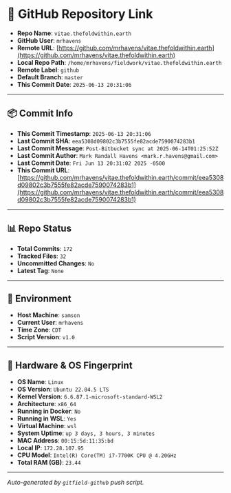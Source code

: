 # 🔗 GitHub Repository Link

- **Repo Name**: `vitae.thefoldwithin.earth`
- **GitHub User**: `mrhavens`
- **Remote URL**: [https://github.com/mrhavens/vitae.thefoldwithin.earth](https://github.com/mrhavens/vitae.thefoldwithin.earth)
- **Local Repo Path**: `/home/mrhavens/fieldwork/vitae.thefoldwithin.earth`
- **Remote Label**: `github`
- **Default Branch**: `master`
- **This Commit Date**: `2025-06-13 20:31:06`

---

## 📦 Commit Info

- **This Commit Timestamp**: `2025-06-13 20:31:06`
- **Last Commit SHA**: `eea5308d09802c3b7555fe82acde7590074283b1`
- **Last Commit Message**: `Post-Bitbucket sync at 2025-06-14T01:25:52Z`
- **Last Commit Author**: `Mark Randall Havens <mark.r.havens@gmail.com>`
- **Last Commit Date**: `Fri Jun 13 20:31:02 2025 -0500`
- **This Commit URL**: [https://github.com/mrhavens/vitae.thefoldwithin.earth/commit/eea5308d09802c3b7555fe82acde7590074283b1](https://github.com/mrhavens/vitae.thefoldwithin.earth/commit/eea5308d09802c3b7555fe82acde7590074283b1)

---

## 📊 Repo Status

- **Total Commits**: `172`
- **Tracked Files**: `32`
- **Uncommitted Changes**: `No`
- **Latest Tag**: `None`

---

## 🧭 Environment

- **Host Machine**: `samson`
- **Current User**: `mrhavens`
- **Time Zone**: `CDT`
- **Script Version**: `v1.0`

---

## 🧬 Hardware & OS Fingerprint

- **OS Name**: `Linux`
- **OS Version**: `Ubuntu 22.04.5 LTS`
- **Kernel Version**: `6.6.87.1-microsoft-standard-WSL2`
- **Architecture**: `x86_64`
- **Running in Docker**: `No`
- **Running in WSL**: `Yes`
- **Virtual Machine**: `wsl`
- **System Uptime**: `up 3 days, 3 hours, 3 minutes`
- **MAC Address**: `00:15:5d:11:35:bd`
- **Local IP**: `172.28.107.95`
- **CPU Model**: `Intel(R) Core(TM) i7-7700K CPU @ 4.20GHz`
- **Total RAM (GB)**: `23.44`

---

_Auto-generated by `gitfield-github` push script._
